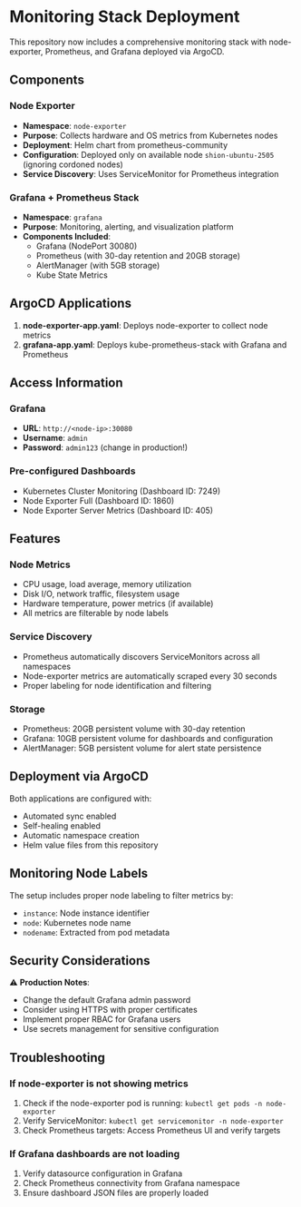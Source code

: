 # Monitoring Stack Deployment

This repository now includes a comprehensive monitoring stack with node-exporter, Prometheus, and Grafana deployed via ArgoCD.

## Components

### Node Exporter

- **Namespace**: `node-exporter`
- **Purpose**: Collects hardware and OS metrics from Kubernetes nodes
- **Deployment**: Helm chart from prometheus-community
- **Configuration**: Deployed only on available node `shion-ubuntu-2505` (ignoring cordoned nodes)
- **Service Discovery**: Uses ServiceMonitor for Prometheus integration

### Grafana + Prometheus Stack

- **Namespace**: `grafana`
- **Purpose**: Monitoring, alerting, and visualization platform
- **Components Included**:
  - Grafana (NodePort 30080)
  - Prometheus (with 30-day retention and 20GB storage)
  - AlertManager (with 5GB storage)
  - Kube State Metrics

## ArgoCD Applications

1. **node-exporter-app.yaml**: Deploys node-exporter to collect node metrics
2. **grafana-app.yaml**: Deploys kube-prometheus-stack with Grafana and Prometheus

## Access Information

### Grafana

- **URL**: `http://<node-ip>:30080`
- **Username**: `admin`
- **Password**: `admin123` (change in production!)

### Pre-configured Dashboards

- Kubernetes Cluster Monitoring (Dashboard ID: 7249)
- Node Exporter Full (Dashboard ID: 1860)
- Node Exporter Server Metrics (Dashboard ID: 405)

## Features

### Node Metrics

- CPU usage, load average, memory utilization
- Disk I/O, network traffic, filesystem usage
- Hardware temperature, power metrics (if available)
- All metrics are filterable by node labels

### Service Discovery

- Prometheus automatically discovers ServiceMonitors across all namespaces
- Node-exporter metrics are automatically scraped every 30 seconds
- Proper labeling for node identification and filtering

### Storage

- Prometheus: 20GB persistent volume with 30-day retention
- Grafana: 10GB persistent volume for dashboards and configuration
- AlertManager: 5GB persistent volume for alert state persistence

## Deployment via ArgoCD

Both applications are configured with:

- Automated sync enabled
- Self-healing enabled
- Automatic namespace creation
- Helm value files from this repository

## Monitoring Node Labels

The setup includes proper node labeling to filter metrics by:

- `instance`: Node instance identifier
- `node`: Kubernetes node name
- `nodename`: Extracted from pod metadata

## Security Considerations

⚠️ **Production Notes**:

- Change the default Grafana admin password
- Consider using HTTPS with proper certificates
- Implement proper RBAC for Grafana users
- Use secrets management for sensitive configuration

## Troubleshooting

### If node-exporter is not showing metrics

1. Check if the node-exporter pod is running: `kubectl get pods -n node-exporter`
2. Verify ServiceMonitor: `kubectl get servicemonitor -n node-exporter`
3. Check Prometheus targets: Access Prometheus UI and verify targets

### If Grafana dashboards are not loading

1. Verify datasource configuration in Grafana
2. Check Prometheus connectivity from Grafana namespace
3. Ensure dashboard JSON files are properly loaded
